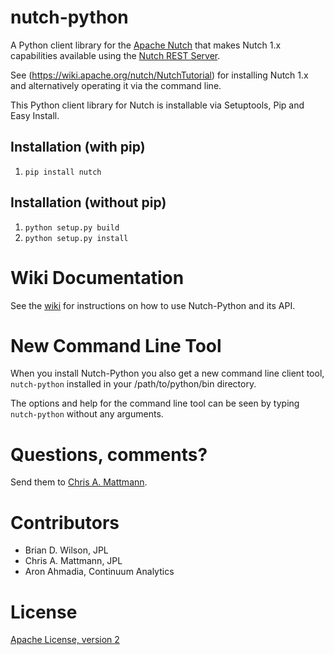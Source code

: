 nutch-python
===========
A Python client library for the [Apache Nutch](http://nutch.apache.org/)
that makes Nutch 1.x capabilities available using the
[Nutch REST Server](https://wiki.apache.org/nutch/Nutch_1.X_RESTAPI).

See (https://wiki.apache.org/nutch/NutchTutorial) for installing
Nutch 1.x and alternatively operating it via the command line.

This Python client library for Nutch is installable via Setuptools,
Pip and Easy Install.

Installation (with pip)
-----------------------
1. `pip install nutch`

Installation (without pip)
--------------------------
1. `python setup.py build`  
2. `python setup.py install`  

Wiki Documentation
==================
See the [wiki](https://github.com/chrismattmann/nutch-python) for instructions on how to use Nutch-Python and
its API.


New Command Line Tool
============================
When you install Nutch-Python you also get a new command
line client tool, `nutch-python` installed in your /path/to/python/bin
directory.

The options and help for the command line tool can be seen by typing
`nutch-python` without any arguments.

Questions, comments?
===================
Send them to [Chris A. Mattmann](mailto:chris.a.mattmann@jpl.nasa.gov).

Contributors
============
* Brian D. Wilson, JPL
* Chris A. Mattmann, JPL
* Aron Ahmadia, Continuum Analytics

License
=======
[Apache License, version 2](http://www.apache.org/licenses/LICENSE-2.0)
